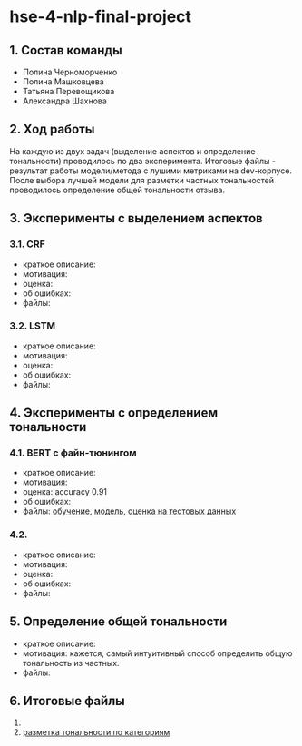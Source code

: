 # hse-4-nlp-final-project

## 1. Состав команды

* Полина Черноморченко
* Полина Машковцева
* Татьяна Перевощикова
* Александра Шахнова

## 2. Ход работы

На каждую из двух задач (выделение аспектов и определение тональности) проводилось по два эксперимента. Итоговые файлы - результат работы модели/метода с лушими метриками на dev-корпусе. После выбора лучшей модели для разметки частных тональностей проводилось определение общей тональности отзыва.

## 3. Эксперименты с выделением аспектов

### 3.1. CRF

* краткое описание:
* мотивация:
* оценка:
* об ошибках:
* файлы:

### 3.2. LSTM

* краткое описание:
* мотивация:
* оценка:
* об ошибках:
* файлы:

## 4. Эксперименты с определением тональности

### 4.1. BERT с файн-тюнингом

* краткое описание:
* мотивация:
* оценка: accuracy 0.91
* об ошибках:
* файлы: [обучение](https://github.com/pmashkovtseva/hse-4-nlp-final-project/blob/main/sentiment/bert/ab-project-asp-sent-train.ipynb), [модель](https://drive.google.com/drive/folders/1NtrsdLmdyGRZKDeJoTePSX7Fh2bxdw6f), [оценка на тестовых данных](https://github.com/pmashkovtseva/hse-4-nlp-final-project/blob/main/sentiment/bert/ab_asp_sent_testing.ipynb)

### 4.2.

* краткое описание:
* мотивация:
* оценка:
* об ошибках:
* файлы:

## 5. Определение общей тональности

* краткое описание:
* мотивация: кажется, самый интуитивный способ определить общую тональность из частных.
* файлы: 

## 6. Итоговые файлы

1.
2. [разметка тональности по категориям](https://github.com/pmashkovtseva/hse-4-nlp-final-project/blob/main/ab_dev_cats.txt)
